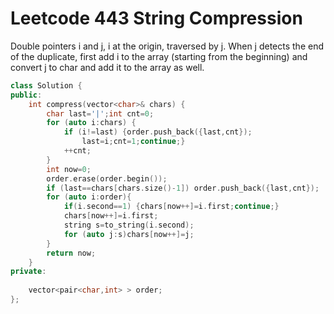 # Leetcode 443 String Compression


Double pointers i and j, i at the origin, traversed by j. When j detects the end of the duplicate, first add i to the array (starting from the beginning) and convert j to char and add it to the array as well.
```cpp
class Solution {
public:
    int compress(vector<char>& chars) {
        char last='|';int cnt=0;
        for (auto i:chars) {
            if (i!=last) {order.push_back({last,cnt});
                last=i;cnt=1;continue;}
            ++cnt;
        }
        int now=0;
        order.erase(order.begin());
        if (last==chars[chars.size()-1]) order.push_back({last,cnt});
        for (auto i:order){
            if(i.second==1) {chars[now++]=i.first;continue;}
            chars[now++]=i.first;
            string s=to_string(i.second);
            for (auto j:s)chars[now++]=j;
        }
        return now;
    }
private:
    
    vector<pair<char,int> > order;
};
```
